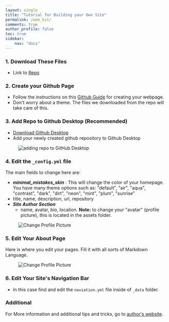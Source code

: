 ```yaml
---
layout: single
title: "Tutorial for Building your Own Site"
permalink: /web_kit/
comments: true
author_profile: false
toc: true
sidebar:
    nav: "docs"
---
```

### 1. Download These Files

- Link to [Repo](https://github.com/israeldi/Web_Kit)

### 2. Create your Github Page

- Follow the instructions on this [Github Guide](https://guides.github.com/features/pages/) for creating your webpage.
- Don't worry about a theme. The files we downloaded from the repo will take care of this.

### 3. Add Repo to Github Desktop (Recommended)
- [Download Github Desktop](https://desktop.github.com)
- Add your newly created github repository to Github Desktop

<figure>
  <img src="{{ '/assets/images/GitDesktop.gif' | relative_url }}" alt="adding repo to GitHub Desktop">
</figure>

### 4. Edit the `_config.yml` file
The main fields to change here are:

- ***minimal_mistakes_skin*** : This will change the color of your homepage. You have many theme options such as: "default", "air", "aqua", "contrast", "dark", "dirt", "neon", "mint", "plum", "sunrise"
- title, name, description, url, repository
- ***Site Author Section***
  - name, avatar, bio, location.
**Note:** to change your "avatar" (profile picture), this is located in the assets folder.

<figure>
  <img src="{{ '/assets/images/changeProfilePic.gif' | relative_url }}" alt="Change Profile Picture">
</figure>

### 5. Edit Your About Page
Here is where you edit your pages. Fill it with all sorts of Markdown Language.

<figure>
  <img src="{{ '/assets/images/editPage.gif' | relative_url }}" alt="Change Profile Picture">
</figure>

### 6. Edit Your Site's Navigation Bar
- In this case find and edit the `naviation.yml` file inside of `_data` folder.

### Additional

For More information and additional tips and tricks, go to [author's website](https://mmistakes.github.io/minimal-mistakes/docs/configuration/#).

